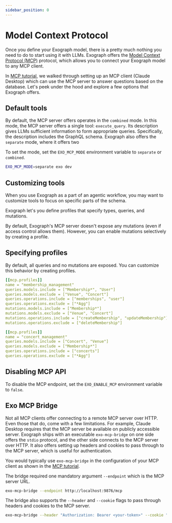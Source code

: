 ```yaml
---
sidebar_position: 0
---
```


# Model Context Protocol

Once you define your Exograph model, there is a pretty much nothing you need to do to start using it with LLMs. Exograph offers the [Model Context Protocol (MCP)](https://modelcontextprotocol.io) protocol, which allows you to connect your Exograph model to any MCP client.

In [MCP tutorial](/mcp-tutorial), we walked through setting up an MCP client (Claude Desktop) which can use the MCP server to answer questions based on the database. Let's peek under the hood and explore a few options that Exograph offers.

## Default tools

By default, the MCP server offers operates in the `combined` mode. In this mode, the MCP server offers a single tool: `execute_query`. Its description gives LLMs sufficient information to form appropriate queries. Specifically, the description includes the GraphQL schema. Exograph also offers the `separate` mode, where it offers two 

To set the mode, set the `EXO_MCP_MODE` environment variable to `separate` or `combined`.

```sh
EXO_MCP_MODE=separate exo dev
```

## Customizing tools

When you use Exograph as a part of an agentic workflow, you may want to customize tools to focus on specific parts of the schema. 

Exograph let's you define profiles that specify types, queries, and mutations.


By default, Exograph's MCP server doesn't expose any mutations (even if access control allows them). However, you can enable mutations selectively by creating a profile.

## Specifying profiles

By default, all queries and no mutations are exposed. You can customize this behavior by creating profiles.

```yaml
[[mcp.profiles]]
name = "membership_management"
queries.models.include = ["Membership*", "User"]
queries.models.exclude = ["Venue", "Concert"]
queries.operations.include = ["memberships", "user"]
queries.operations.exclude = ["*Agg"]
mutations.models.include = ["Membership*"]
mutations.models.exclude = ["Venue", "Concert"]
mutations.operations.include = ["createMembership", "updateMembership"]
mutations.operations.exclude = ["deleteMembership"]

[[mcp.profiles]]
name = "concert_management"
queries.models.include = ["Concert", "Venue"]
queries.models.exclude = ["Membership*"]
queries.operations.include = ["concerts"]
queries.operations.exclude = ["*Agg"]
```

## Disabling MCP API

To disable the MCP endpoint, set the `EXO_ENABLE_MCP` environment variable to `false`.

## Exo MCP Bridge

Not all MCP clients offer connecting to a remote MCP server over HTTP. Even those that do, come with a few limitations. For example, Claude Desktop requires that the MCP server be available on publicly accessible server. Exograph ships with an executable `exo-mcp-bridge` on one side offers the `stdio` protocol, and the other side connects to the MCP server over HTTP. It also offers setting up headers and cookies to pass through to the MCP server, which is useful for authentication.

You would typically use `exo-mcp-bridge` in the configuration of your MCP client as shown in the [MCP tutorial](/mcp-tutorial).

The bridge required one mandatory argument `--endpoint` which is the MCP server URL.

```sh
exo-mcp-bridge --endpoint http://localhost:9876/mcp
```

The bridge also supports the `--header` and `--cookie` flags to pass through headers and cookies to the MCP server.

```sh
exo-mcp-bridge --header "Authorization: Bearer <your-token>" --cookie "session_id=<your-session-id>"
```




